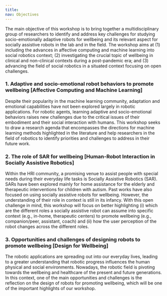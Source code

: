 ```yaml
---
title:
nav: Objectives
---
```



The main objective of this workshop is to bring together a multidisciplinary group of researchers to identify and address key challenges for studying socio-emotionally adaptive robots for wellbeing and its relevant aspect for socially assistive robots in the lab and in the field. The workshop aims at (1) including the advances in affective computing and machine learning into social robotics context; (2) investigating the crucial topic of wellbeing  in clinical and non-clinical contexts during a post-pandemic era; and (3) advancing the field of social robotics in a situated context focusing on open challenges.

### 1. Adaptive and socio-emotional robot behaviors to promote wellbeing [Affective Computing and Machine Learning]
Despite their popularity in the machine learning community, adaptation and emotional  capabilities have not been explored largely in robotic applications. For robotic agents, learning adaptive and socio-emotional behaviors raises new challenges due to the critical issues of their embodiment and their social interaction with humans. 
This workshop seeks to draw a research agenda that encompasses the directions for machine learning methods highlighted in the literature and help researchers in the field of robotics to identify priorities and challenges to address in their future work.

### 2. The role of SAR for wellbeing [Human-Robot Interaction in Socially Assistive Robotics]
Within the HRI community, a promising venue to assist people with special needs during their everyday life tasks is Socially Assistive Robotics (SAR). SARs have been explored mainly for home assistance for the elderly and therapeutic interventions for children with autism.  Past works have also focused on using socially assistive robots for wellbeing. However, the understanding of their role in context is still in its infancy. With this open challenge in mind, this workshop will focus on better highlighting (i) which are the different roles a socially assistive robot can assume into specific context (e.g., in-home, therapeutic centers) to promote wellbeing (e.g., companion/peer, assistant, coach) and (ii) how the user perception of the robot changes across the different roles.  

### 3. Opportunities and challenges of designing robots to promote wellbeing [Design for Wellbeing]
The robotic applications are spreading out into our everyday lives, leading to a greater understanding that robotic progress influences the human physical and social environments. Nowadays, the robotic field is pivoting towards the wellbeing and healthcare of the present and future generations. In this context, one of the main opportunities and challenges is the reflection on the design of robots for promoting wellbeing, which will be one of the important highlights of our workshop.